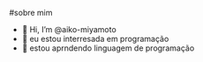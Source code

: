 #sobre mim


-  👋 Hi, I’m @aiko-miyamoto
- 👀 eu estou interresada em programação
- 🌱 estou aprndendo linguagem de programação


